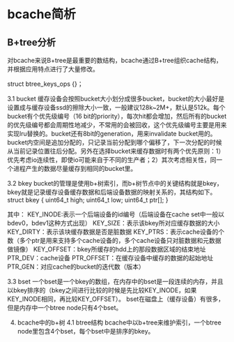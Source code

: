# bcache简析

## B+tree分析

对bcache来说B+tree是最重要的数结构，bcache通过B+tree组织cache结构，并根据应用特点进行了大量修改。

struct btree_keys_ops {}；

3.1 bucket
缓存设备会按照bucket大小划分成很多bucket，bucket的大小最好是设置成与缓存设备ssd的擦除大小一致，一般建议128k~2M+，默认是512k。每个bucket有个优先级编号（16 bit的priority），每次hit都会增加，然后所有的bucket的优先级编号都会周期性地减少，不常用的会被回收，这个优先级编号主要是用来实现lru替换的。bucket还有8bit的generation，用来invalidate bucket用的。
bucket内空间是追加分配的，只记录当前分配到哪个偏移了，下一次分配的时候从当前记录位置往后分配。另外在选择bucket来缓存数据时有两个优先原则：1）优先考虑io连续性，即使io可能来自于不同的生产者；2）其次考虑相关性，同一个进程产生的数据尽量缓存到相同的bucket里。

3.2 bkey
bucket的管理是使用b+树索引，而b+树节点中的关键结构就是bkey，bkey就是记录缓存设备缓存数据和后端设备数据的映射关系的，其结构如下。
struct bkey {
uint64_t high;
uint64_t low;
uint64_t ptr[];
}

其中：
KEY_INODE:表示一个后端设备的id编号（后端设备在cache set中一般以bdev0，bdev1这种方式出现）
KEY_SIZE：表示该bkey所对应缓存数据的大小
KEY_DIRTY：表示该块缓存数据是否是脏数据
KEY_PTRS：表示cache设备的个数（多个ptr是用来支持多个cache设备的，多个cache设备只对脏数据和元数据做镜像）
KEY_OFFSET：bkey所缓存的hdd上的那段数据区域的结束地址
PTR_DEV：cache设备
PTR_OFFSET：在缓存设备中缓存的数据的起始地址
PTR_GEN：对应cache的bucket的迭代数（版本）

3.3 bset
一个bset是一个bkey的数组，在内存中的bset是一段连续的内存，并且以bkey排序的（bkey之间进行比较的时候是先比较KEY_INODE，如果KEY_INODE相同，再比较KEY_OFFSET）。
bset在磁盘上（缓存设备）有很多，但是内存中一个btree node只有4个bset。

4. bcache中的b+树
4.1 btree结构
bcache中以b+tree来维护索引，一个btree node里包含4个bset，每个bset中是排序的bkey。

